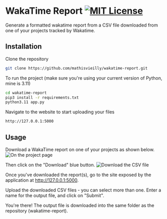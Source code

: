 
# WakaTime Report [![MIT License](https://img.shields.io/badge/License-MIT-green.svg)](LICENSE)


Generate a formatted wakatime report from a CSV file downloaded from one of your projects tracked by Wakatime.



## Installation

Clone the repository

```bash
git clone https://github.com/mathisvieilly/wakatime-report.git
```

To run the project (make sure you're using your current version of Python, mine is 3.11)

```bash
cd wakatime-report
pip3 install -r requirements.txt
python3.11 app.py
```

Navigate to the website to start uploading your files

```bash
http://127.0.0.1:5000
```


## Usage

Download a WakaTime report on one of your projects as shown below.
![On the project page](https://i.ibb.co/VwZ9vsM/Screenshot-2024-02-03-at-11-51-51.png)

Then click on the "Download" blue button.
![Download the CSV file](https://i.ibb.co/rmGWm1n/Screenshot-2024-02-03-at-11-52-04.png)



Once you've downloaded the report(s), go to the site exposed by the application at http://127.0.0.1:5000.

Upload the downloaded CSV files - you can select more than one. Enter a name for the output file, and click on "Submit".

You're there! The output file is downloaded into the same folder as the repository (wakatime-report).

